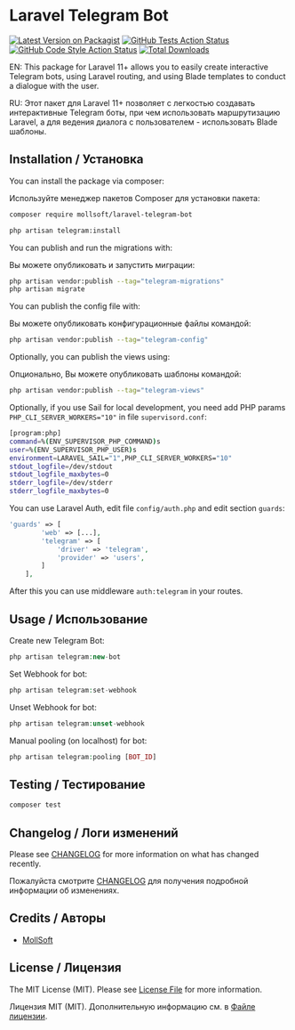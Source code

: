 # Laravel Telegram Bot

[![Latest Version on Packagist](https://img.shields.io/packagist/v/mollsoft/laravel-telegram-bot.svg?style=flat-square)](https://packagist.org/packages/mollsoft/laravel-telegram-bot)
[![GitHub Tests Action Status](https://img.shields.io/github/actions/workflow/status/mollsoft/laravel-telegram-bot/run-tests.yml?branch=main&label=tests&style=flat-square)](https://github.com/mollsoft/laravel-telegram-bot/actions?query=workflow%3Arun-tests+branch%3Amain)
[![GitHub Code Style Action Status](https://img.shields.io/github/actions/workflow/status/mollsoft/laravel-telegram-bot/fix-php-code-style-issues.yml?branch=main&label=code%20style&style=flat-square)](https://github.com/mollsoft/laravel-telegram-bot/actions?query=workflow%3A"Fix+PHP+code+style+issues"+branch%3Amain)
[![Total Downloads](https://img.shields.io/packagist/dt/mollsoft/laravel-telegram-bot.svg?style=flat-square)](https://packagist.org/packages/mollsoft/laravel-telegram-bot)

EN: This package for Laravel 11+ allows you to easily create interactive Telegram bots, using Laravel routing, and using Blade templates to conduct a dialogue with the user.

RU: Этот пакет для Laravel 11+ позволяет с легкостью создавать интерактивные Telegram боты, при чем использовать маршрутизацию Laravel, а для ведения диалога с пользователем - использовать Blade шаблоны.

## Installation / Установка

You can install the package via composer:

Используйте менеджер пакетов Composer для установки пакета:

```bash
composer require mollsoft/laravel-telegram-bot
```

```bash
php artisan telegram:install
```

You can publish and run the migrations with:

Вы можете опубликовать и запустить миграции:

```bash
php artisan vendor:publish --tag="telegram-migrations"
php artisan migrate
```

You can publish the config file with:

Вы можете опубликовать конфигурационные файлы командой:

```bash
php artisan vendor:publish --tag="telegram-config"
```

Optionally, you can publish the views using:

Опционально, Вы можете опубликовать шаблоны командой:

```bash
php artisan vendor:publish --tag="telegram-views"
```

Optionally, if you use Sail for local development, you need add PHP params `PHP_CLI_SERVER_WORKERS="10"` in file `supervisord.conf`:
```bash
[program:php]
command=%(ENV_SUPERVISOR_PHP_COMMAND)s
user=%(ENV_SUPERVISOR_PHP_USER)s
environment=LARAVEL_SAIL="1",PHP_CLI_SERVER_WORKERS="10"
stdout_logfile=/dev/stdout
stdout_logfile_maxbytes=0
stderr_logfile=/dev/stderr
stderr_logfile_maxbytes=0
```

You can use Laravel Auth, edit file `config/auth.php` and edit section `guards`:
```php
'guards' => [
        'web' => [...],
        'telegram' => [
            'driver' => 'telegram',
            'provider' => 'users',
        ]
    ],
```

After this you can use middleware `auth:telegram` in your routes.

## Usage / Использование

Create new Telegram Bot:

```php
php artisan telegram:new-bot
```


Set Webhook for bot:

```php
php artisan telegram:set-webhook
```


Unset Webhook for bot:

```php
php artisan telegram:unset-webhook
```


Manual pooling (on localhost) for bot:

```php
php artisan telegram:pooling [BOT_ID]
```


## Testing / Тестирование

```bash
composer test
```

## Changelog / Логи изменений

Please see [CHANGELOG](CHANGELOG.md) for more information on what has changed recently.

Пожалуйста смотрите [CHANGELOG](CHANGELOG.md) для получения подробной информации об изменениях.

## Credits / Авторы

- [MollSoft](https://github.com/mollsoft)

## License / Лицензия

The MIT License (MIT). Please see [License File](LICENSE.md) for more information.

Лицензия MIT (MIT). Дополнительную информацию см. в [Файле лицензии](LICENSE.md).
